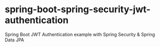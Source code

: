 # spring-boot-spring-security-jwt-authentication
Spring Boot JWT Authentication example with Spring Security &amp; Spring Data JPA
